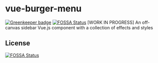 # vue-burger-menu

[![Greenkeeper badge](https://badges.greenkeeper.io/bazzite/vue-burger-menu.svg)](https://greenkeeper.io/)
[![FOSSA Status](https://app.fossa.io/api/projects/git%2Bgithub.com%2Fbazzite%2Fvue-burger-menu.svg?type=shield)](https://app.fossa.io/projects/git%2Bgithub.com%2Fbazzite%2Fvue-burger-menu?ref=badge_shield)
[WORK IN PROGRESS] An off-canvas sidebar Vue.js component with a collection of effects and styles


## License
[![FOSSA Status](https://app.fossa.io/api/projects/git%2Bgithub.com%2Fbazzite%2Fvue-burger-menu.svg?type=large)](https://app.fossa.io/projects/git%2Bgithub.com%2Fbazzite%2Fvue-burger-menu?ref=badge_large)